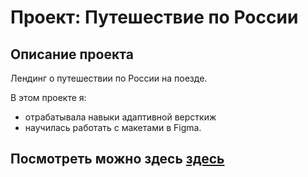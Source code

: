 # Проект: Путешествие по России

## Описание проекта
Лендинг о путешествии по России на поезде.

В этом проекте я:
* отрабатывала навыки адаптивной версткиж
* научилась работать с макетами в Figma.

## Посмотреть можно здесь [здесь](https://www.yandex.ru) 
